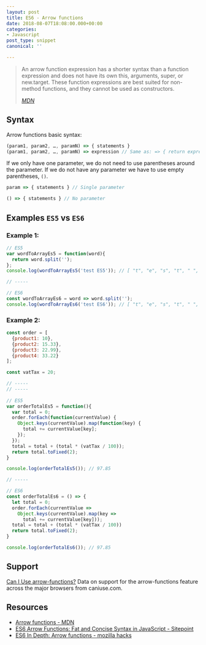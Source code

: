 ```yaml
---
layout: post
title: ES6 - Arrow functions
date: 2018-08-07T18:08:00.000+00:00
categories:
- Javascript
post_type: snippet
canonical: ''

---
```

> An arrow function expression has a shorter syntax than a function expression and does not have its own this, arguments, super, or new.target. These function expressions are best suited for non-method functions, and they cannot be used as constructors.
> 
> *[MDN](https://developer.mozilla.org/en-US/docs/Web/JavaScript/Reference/Functions/Arrow_functions)*

## Syntax

Arrow functions basic syntax:

```js
(param1, param2, …, paramN) => { statements } 
(param1, param2, …, paramN) => expression // Same as: => { return expression; } 
```

If we only have one parameter, we do not need to use parentheses around the parameter. If we do not have any parameter we have to use empty parentheses, `()`.

```js
param => { statements } // Single parameter

() => { statements } // No parameter
```

## Examples `ES5` vs `ES6`

### Example 1:

```js
// ES5
var wordToArrayEs5 = function(word){
  return word.split('');
};
console.log(wordToArrayEs5('test ES5')); // [ "t", "e", "s", "t", " ", "E", "S", "5" ]

// -----

// ES6
const wordToArrayEs6 = word => word.split('');
console.log(wordToArrayEs6('test ES6')); // [ "t", "e", "s", "t", " ", "E", "S", "6" ]
```

### Example 2:

```js
const order = [
  {product1: 10},
  {product2: 15.33},
  {product3: 22.99},
  {product4: 33.22}
];

const vatTax = 20;

// -----
// -----
    
// ES5
var orderTotalEs5 = function(){
  var total = 0;
  order.forEach(function(currentValue) {
    Object.keys(currentValue).map(function(key) {
      total += currentValue[key];
    });
  });
  total = total + (total * (vatTax / 100));
  return total.toFixed(2);
}

console.log(orderTotalEs5()); // 97.85

// -----

// ES6
const orderTotalEs6 = () => {
  let total = 0;
  order.forEach(currentValue => 
    Object.keys(currentValue).map(key => 
      total += currentValue[key]));
  total = total + (total * (vatTax / 100))
  return total.toFixed(2);
}

console.log(orderTotalEs6()); // 97.85
```

## Support

<p class="ciu_embed" data-feature="arrow-functions" data-periods="future_1,current,past_1,past_2" data-accessible-colours="false">
  <a href="http://caniuse.com/#feat=arrow-functions">Can I Use arrow-functions?</a> Data on support for the arrow-functions feature across the major browsers from caniuse.com.
</p>

## Resources 

- [Arrow functions - MDN](https://developer.mozilla.org/en-US/docs/Web/JavaScript/Reference/Functions/Arrow_functions)
- [ES6 Arrow Functions: Fat and Concise Syntax in JavaScript - Sitepoint](https://www.sitepoint.com/es6-arrow-functions-new-fat-concise-syntax-javascript/)
- [ES6 In Depth: Arrow functions - mozilla hacks](https://hacks.mozilla.org/2015/06/es6-in-depth-arrow-functions/)